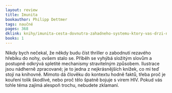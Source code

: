 ```yaml
---
layout: review
title: Imunita
bookauthor: Philipp Dettmer
tags: naučné
pages: 368
dklink: knihy/imunita-cesta-dovnutra-zahadneho-systemu-ktory-vas-drzi-nazive-496732
books: 1
---
```


Nikdy bych nečekal, že někdy budu číst thriller o zabodnutí rezavého hřebíku do nohy, ovšem stalo se. Příběh se vyhýbá složitým slovům a postupně odkrývá spletité mechanismy stravitelným způsobem. Ilustrace jsou nádherně zpracované; je to jedna z nejkrásnějších knížek, co mi teď stojí na knihovně. Mimoto dá člověku do kontextu hodně faktů, třeba proč je kouření tolik škodlivé, nebo proč tělo špatně bojuje s virem HIV. Pokud vás tohle téma zajímá alespoň trochu, nebudete zklamaní.